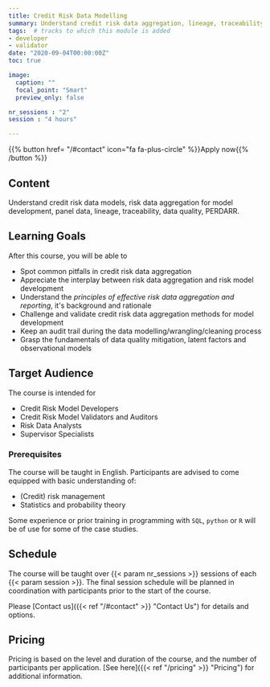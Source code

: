 ```yaml
---
title: Credit Risk Data Modelling
summary: Understand credit risk data aggregation, lineage, traceability and data quality management.
tags:  # tracks to which this module is added
- developer
- validator
date: "2020-09-04T00:00:00Z"
toc: true

image:
  caption: ""
  focal_point: "Smart"
  preview_only: false

nr_sessions : "2"
session : "4 hours"

---
```


{{% button href= "/#contact" icon="fa fa-plus-circle" %}}Apply now{{% /button %}}

## Content

Understand credit risk data models, risk data aggregation for model development, panel data, lineage, traceability, data quality, PERDARR.

## Learning Goals

After this course, you will be able to

 * Spot common pitfalls in credit risk data aggregation
 * Appreciate the interplay between risk data aggregation and risk model development
 * Understand the *principles of effective risk data aggregation and reporting*, it's background and rationale
 * Challenge and validate credit risk data aggregation methods for model development
 * Keep an audit trail during the data modelling/wrangling/cleaning process
 * Grasp the fundamentals of data quality mitigation, latent factors and observational models

## Target Audience

The course is intended for 

* Credit Risk Model Developers
* Credit Risk Model Validators and Auditors
* Risk Data Analysts
* Supervisor Specialists

### Prerequisites
The course will be taught in English. 
Participants are advised to come equipped with basic understanding of:

 * (Credit) risk management
 * Statistics and probability theory

Some experience or prior training in programming with `SQL`, `python` or `R` will be of use for some of the case studies.


## Schedule

The course will be taught over {{< param nr_sessions >}} sessions of each {{< param session >}}. The final session schedule will be planned in coordination with participants prior to the start of the course.

Please [Contact us]({{< ref "/#contact" >}} "Contact Us") for details and options.

## Pricing

Pricing is based on the level and duration of the course, and the number of participants per application. [See here]({{< ref "/pricing" >}} "Pricing") for additional information.

